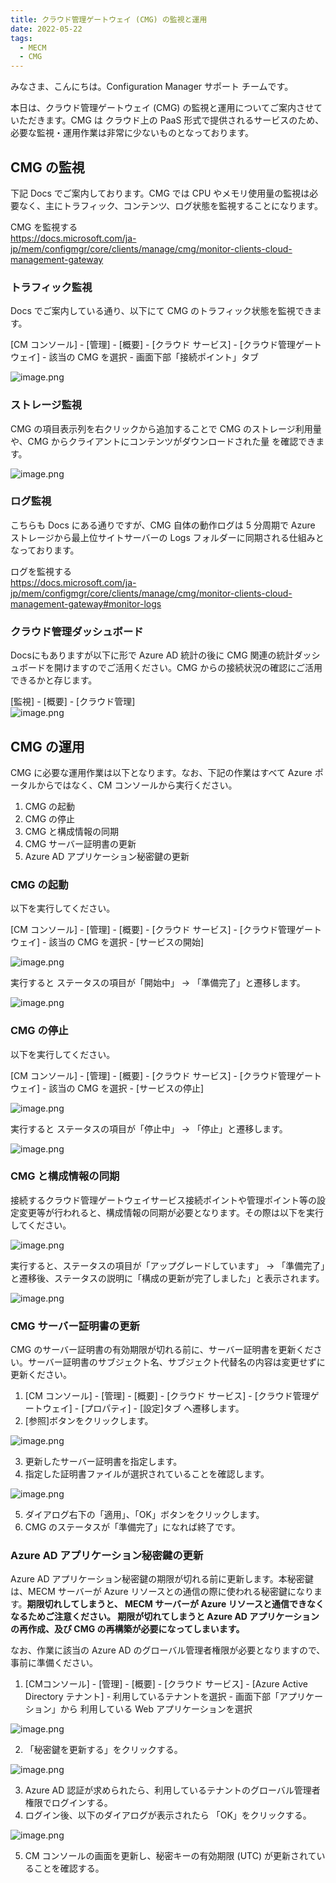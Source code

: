 ```yaml
---
title: クラウド管理ゲートウェイ (CMG) の監視と運用
date: 2022-05-22
tags:
  - MECM
  - CMG
---
```


みなさま、こんにちは。Configuration Manager サポート チームです。  

本日は、クラウド管理ゲートウェイ (CMG) の監視と運用についてご案内させていただきます。CMG は クラウド上の PaaS 形式で提供されるサービスのため、必要な監視・運用作業は非常に少ないものとなっております。

## CMG の監視

下記 Docs でご案内しております。CMG では CPU やメモリ使用量の監視は必要なく、主にトラフィック、コンテンツ、ログ状態を監視することになります。

CMG を監視する  
https://docs.microsoft.com/ja-jp/mem/configmgr/core/clients/manage/cmg/monitor-clients-cloud-management-gateway

### トラフィック監視

Docs でご案内している通り、以下にて CMG のトラフィック状態を監視できます。

[CM コンソール] - [管理] - [概要] - [クラウド サービス] - [クラウド管理ゲートウェイ] - 該当の CMG を選択 - 画面下部「接続ポイント」タブ

![image.png](./20220522_01/20220522_01_01.png)

### ストレージ監視

CMG の項目表示列を右クリックから追加することで CMG のストレージ利用量や、CMG からクライアントにコンテンツがダウンロードされた量 を確認できます。

![image.png](./20220522_01/20220522_01_02.png)

### ログ監視

こちらも Docs にある通りですが、CMG 自体の動作ログは 5 分周期で Azure ストレージから最上位サイトサーバーの Logs フォルダーに同期される仕組みとなっております。

ログを監視する  
https://docs.microsoft.com/ja-jp/mem/configmgr/core/clients/manage/cmg/monitor-clients-cloud-management-gateway#monitor-logs

### クラウド管理ダッシュボード

Docsにもありますが以下に形で Azure AD 統計の後に CMG 関連の統計ダッシュボードを開けますのでご活用ください。CMG からの接続状況の確認にご活用できるかと存じます。

[監視] - [概要] - [クラウド管理]  
![image.png](./20220522_01/20220522_01_03.png)

## CMG の運用

CMG に必要な運用作業は以下となります。なお、下記の作業はすべて Azure ポータルからではなく、CM コンソールから実行ください。

1. CMG の起動
2. CMG の停止
3. CMG と構成情報の同期
4. CMG サーバー証明書の更新
5. Azure AD アプリケーション秘密鍵の更新

### CMG の起動

以下を実行してください。  

[CM コンソール] - [管理] - [概要] - [クラウド サービス] - [クラウド管理ゲートウェイ] - 該当の CMG を選択 - [サービスの開始]

![image.png](./20220522_01/20220522_01_06.png)

実行すると ステータスの項目が「開始中」 -> 「準備完了」と遷移します。

![image.png](./20220522_01/20220522_01_07.png)

### CMG の停止

以下を実行してください。  

[CM コンソール] - [管理] - [概要] - [クラウド サービス] - [クラウド管理ゲートウェイ] - 該当の CMG を選択 - [サービスの停止]  

![image.png](./20220522_01/20220522_01_04.png)

実行すると ステータスの項目が「停止中」 -> 「停止」と遷移します。  

![image.png](./20220522_01/20220522_01_05.png)

### CMG と構成情報の同期

接続するクラウド管理ゲートウェイサービス接続ポイントや管理ポイント等の設定変更等が行われると、構成情報の同期が必要となります。その際は以下を実行してください。  

![image.png](./20220522_01/20220522_01_08.png)

実行すると、ステータスの項目が「アップグレードしています」 -> 「準備完了」と遷移後、ステータスの説明に「構成の更新が完了しました」と表示されます。

![image.png](./20220522_01/20220522_01_09.png)

### CMG サーバー証明書の更新

CMG のサーバー証明書の有効期限が切れる前に、サーバー証明書を更新ください。サーバー証明書のサブジェクト名、サブジェクト代替名の内容は変更せずに更新ください。

1. [CM コンソール] - [管理] - [概要] - [クラウド サービス] - [クラウド管理ゲートウェイ] - [プロパティ] - [設定]タブ へ遷移します。
2. [参照]ボタンをクリックします。  

![image.png](./20220522_01/20220522_01_10.png)

3. 更新したサーバー証明書を指定します。
4. 指定した証明書ファイルが選択されていることを確認します。

![image.png](./20220522_01/20220522_01_11.png)  

5. ダイアログ右下の「適用」、「OK」ボタンをクリックします。
6. CMG のステータスが「準備完了」になれば終了です。

### Azure AD アプリケーション秘密鍵の更新

Azure AD アプリケーション秘密鍵の期限が切れる前に更新します。本秘密鍵は、MECM サーバーが Azure リソースとの通信の際に使われる秘密鍵になります。**期限切れしてしまうと、 MECM サーバーが Azure リソースと通信できなくなるためご注意ください。 期限が切れてしまうと Azure AD アプリケーションの再作成、及び CMG の再構築が必要になってしまいます。**

なお、作業に該当の Azure AD のグローバル管理者権限が必要となりますので、事前に準備ください。

1. [CMコンソール] - [管理] - [概要] - [クラウド サービス] - [Azure Active Directory テナント] - 利用しているテナントを選択 - 画面下部「アプリケーション」から 利用している Web アプリケーションを選択  

![image.png](./20220522_01/20220522_01_12.png)  

2. 「秘密鍵を更新する」をクリックする。  

![image.png](./20220522_01/20220522_01_13.png)  

3. Azure AD 認証が求められたら、利用しているテナントのグローバル管理者権限でログインする。
4. ログイン後、以下のダイアログが表示されたら 「OK」をクリックする。　　

![image.png](./20220522_01/20220522_01_14.png)  

5. CM コンソールの画面を更新し、秘密キーの有効期限 (UTC) が更新されていることを確認する。